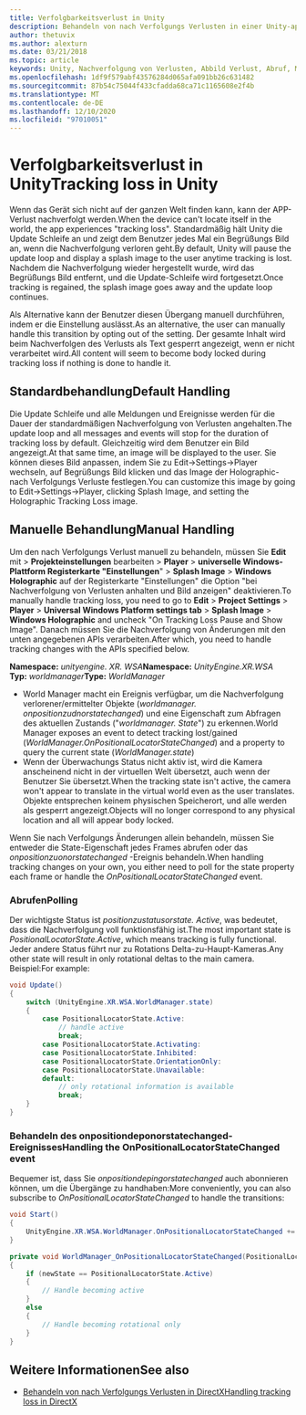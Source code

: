 ```yaml
---
title: Verfolgbarkeitsverlust in Unity
description: Behandeln von nach Verfolgungs Verlusten in einer Unity-app.
author: thetuvix
ms.author: alexturn
ms.date: 03/21/2018
ms.topic: article
keywords: Unity, Nachverfolgung von Verlusten, Abbild Verlust, Abruf, Mixed Reality-Headset, Windows Mixed Reality-Headset, Virtual Reality-Headset
ms.openlocfilehash: 1df9f579abf43576284d065afa091bb26c631482
ms.sourcegitcommit: 87b54c75044f433cfadda68ca71c1165608e2f4b
ms.translationtype: MT
ms.contentlocale: de-DE
ms.lasthandoff: 12/10/2020
ms.locfileid: "97010051"
---
```

# <a name="tracking-loss-in-unity"></a><span data-ttu-id="86d0a-104">Verfolgbarkeitsverlust in Unity</span><span class="sxs-lookup"><span data-stu-id="86d0a-104">Tracking loss in Unity</span></span>

<span data-ttu-id="86d0a-105">Wenn das Gerät sich nicht auf der ganzen Welt finden kann, kann der APP-Verlust nachverfolgt werden.</span><span class="sxs-lookup"><span data-stu-id="86d0a-105">When the device can't locate itself in the world, the app experiences "tracking loss".</span></span> <span data-ttu-id="86d0a-106">Standardmäßig hält Unity die Update Schleife an und zeigt dem Benutzer jedes Mal ein Begrüßungs Bild an, wenn die Nachverfolgung verloren geht.</span><span class="sxs-lookup"><span data-stu-id="86d0a-106">By default, Unity will pause the update loop and display a splash image to the user anytime tracking is lost.</span></span> <span data-ttu-id="86d0a-107">Nachdem die Nachverfolgung wieder hergestellt wurde, wird das Begrüßungs Bild entfernt, und die Update-Schleife wird fortgesetzt.</span><span class="sxs-lookup"><span data-stu-id="86d0a-107">Once tracking is regained, the splash image goes away and the update loop continues.</span></span>

<span data-ttu-id="86d0a-108">Als Alternative kann der Benutzer diesen Übergang manuell durchführen, indem er die Einstellung auslässt.</span><span class="sxs-lookup"><span data-stu-id="86d0a-108">As an alternative, the user can manually handle this transition by opting out of the setting.</span></span> <span data-ttu-id="86d0a-109">Der gesamte Inhalt wird beim Nachverfolgen des Verlusts als Text gesperrt angezeigt, wenn er nicht verarbeitet wird.</span><span class="sxs-lookup"><span data-stu-id="86d0a-109">All content will seem to become body locked during tracking loss if nothing is done to handle it.</span></span>

## <a name="default-handling"></a><span data-ttu-id="86d0a-110">Standardbehandlung</span><span class="sxs-lookup"><span data-stu-id="86d0a-110">Default Handling</span></span>

<span data-ttu-id="86d0a-111">Die Update Schleife und alle Meldungen und Ereignisse werden für die Dauer der standardmäßigen Nachverfolgung von Verlusten angehalten.</span><span class="sxs-lookup"><span data-stu-id="86d0a-111">The update loop and all messages and events will stop for the duration of tracking loss by default.</span></span> <span data-ttu-id="86d0a-112">Gleichzeitig wird dem Benutzer ein Bild angezeigt.</span><span class="sxs-lookup"><span data-stu-id="86d0a-112">At that same time, an image will be displayed to the user.</span></span> <span data-ttu-id="86d0a-113">Sie können dieses Bild anpassen, indem Sie zu Edit->Settings->Player wechseln, auf Begrüßungs Bild klicken und das Image der Holographic-nach Verfolgungs Verluste festlegen.</span><span class="sxs-lookup"><span data-stu-id="86d0a-113">You can customize this image by going to Edit->Settings->Player, clicking Splash Image, and setting the Holographic Tracking Loss image.</span></span>

## <a name="manual-handling"></a><span data-ttu-id="86d0a-114">Manuelle Behandlung</span><span class="sxs-lookup"><span data-stu-id="86d0a-114">Manual Handling</span></span>

<span data-ttu-id="86d0a-115">Um den nach Verfolgungs Verlust manuell zu behandeln, müssen Sie **Edit** mit  >  **Projekteinstellungen** bearbeiten  >  **Player**  >  **universelle Windows-Plattform Registerkarte "Einstellungen**"  >  **Splash Image**  >  **Windows Holographic** auf der Registerkarte "Einstellungen" die Option "bei Nachverfolgung von Verlusten anhalten und Bild anzeigen" deaktivieren.</span><span class="sxs-lookup"><span data-stu-id="86d0a-115">To manually handle tracking loss, you need to go to **Edit** > **Project Settings** > **Player** > **Universal Windows Platform settings tab** > **Splash Image** > **Windows Holographic** and uncheck "On Tracking Loss Pause and Show Image".</span></span> <span data-ttu-id="86d0a-116">Danach müssen Sie die Nachverfolgung von Änderungen mit den unten angegebenen APIs verarbeiten.</span><span class="sxs-lookup"><span data-stu-id="86d0a-116">After which, you need to handle tracking changes with the APIs specified below.</span></span>

<span data-ttu-id="86d0a-117">**Namespace:** *unityengine. XR. WSA*</span><span class="sxs-lookup"><span data-stu-id="86d0a-117">**Namespace:** *UnityEngine.XR.WSA*</span></span><br>
<span data-ttu-id="86d0a-118">**Typ:** *worldmanager*</span><span class="sxs-lookup"><span data-stu-id="86d0a-118">**Type:** *WorldManager*</span></span>

* <span data-ttu-id="86d0a-119">World Manager macht ein Ereignis verfügbar, um die Nachverfolgung verlorener/ermittelter Objekte (*worldmanager. onpositionzudnorstatechanged*) und eine Eigenschaft zum Abfragen des aktuellen Zustands ("*worldmanager. State*") zu erkennen.</span><span class="sxs-lookup"><span data-stu-id="86d0a-119">World Manager exposes an event to detect tracking lost/gained (*WorldManager.OnPositionalLocatorStateChanged*) and a property to query the current state (*WorldManager.state*)</span></span>
* <span data-ttu-id="86d0a-120">Wenn der Überwachungs Status nicht aktiv ist, wird die Kamera anscheinend nicht in der virtuellen Welt übersetzt, auch wenn der Benutzer Sie übersetzt.</span><span class="sxs-lookup"><span data-stu-id="86d0a-120">When the tracking state isn't active, the camera won't appear to translate in the virtual world even as the user translates.</span></span> <span data-ttu-id="86d0a-121">Objekte entsprechen keinem physischen Speicherort, und alle werden als gesperrt angezeigt.</span><span class="sxs-lookup"><span data-stu-id="86d0a-121">Objects will no longer correspond to any physical location and all will appear body locked.</span></span>

<span data-ttu-id="86d0a-122">Wenn Sie nach Verfolgungs Änderungen allein behandeln, müssen Sie entweder die State-Eigenschaft jedes Frames abrufen oder das *onpositionzuonorstatechanged* -Ereignis behandeln.</span><span class="sxs-lookup"><span data-stu-id="86d0a-122">When handling tracking changes on your own, you either need to poll for the state property each frame or handle the *OnPositionalLocatorStateChanged* event.</span></span>

### <a name="polling"></a><span data-ttu-id="86d0a-123">Abrufen</span><span class="sxs-lookup"><span data-stu-id="86d0a-123">Polling</span></span>

<span data-ttu-id="86d0a-124">Der wichtigste Status ist *positionzustatusorstate. Active*, was bedeutet, dass die Nachverfolgung voll funktionsfähig ist.</span><span class="sxs-lookup"><span data-stu-id="86d0a-124">The most important state is *PositionalLocatorState.Active*, which means tracking is fully functional.</span></span> <span data-ttu-id="86d0a-125">Jeder andere Status führt nur zu Rotations Delta-zu-Haupt-Kameras.</span><span class="sxs-lookup"><span data-stu-id="86d0a-125">Any other state will result in only rotational deltas to the main camera.</span></span> <span data-ttu-id="86d0a-126">Beispiel:</span><span class="sxs-lookup"><span data-stu-id="86d0a-126">For example:</span></span>

```cs
void Update()
{
    switch (UnityEngine.XR.WSA.WorldManager.state)
    {
        case PositionalLocatorState.Active:
            // handle active
            break;
        case PositionalLocatorState.Activating:
        case PositionalLocatorState.Inhibited:
        case PositionalLocatorState.OrientationOnly:
        case PositionalLocatorState.Unavailable:
        default:
            // only rotational information is available
            break;
    }
}
```

### <a name="handling-the-onpositionallocatorstatechanged-event"></a><span data-ttu-id="86d0a-127">Behandeln des onpositiondeponorstatechanged-Ereignisses</span><span class="sxs-lookup"><span data-stu-id="86d0a-127">Handling the OnPositionalLocatorStateChanged event</span></span>

<span data-ttu-id="86d0a-128">Bequemer ist, dass Sie *onpositiondepingorstatechanged* auch abonnieren können, um die Übergänge zu handhaben:</span><span class="sxs-lookup"><span data-stu-id="86d0a-128">More conveniently, you can also subscribe to *OnPositionalLocatorStateChanged* to handle the transitions:</span></span>

```cs
void Start()
{
    UnityEngine.XR.WSA.WorldManager.OnPositionalLocatorStateChanged += WorldManager_OnPositionalLocatorStateChanged;
}

private void WorldManager_OnPositionalLocatorStateChanged(PositionalLocatorState oldState, PositionalLocatorState newState)
{
    if (newState == PositionalLocatorState.Active)
    {
        // Handle becoming active
    }
    else
    {
        // Handle becoming rotational only
    }
}
```

## <a name="see-also"></a><span data-ttu-id="86d0a-129">Weitere Informationen</span><span class="sxs-lookup"><span data-stu-id="86d0a-129">See also</span></span>
* [<span data-ttu-id="86d0a-130">Behandeln von nach Verfolgungs Verlusten in DirectX</span><span class="sxs-lookup"><span data-stu-id="86d0a-130">Handling tracking loss in DirectX</span></span>](../native/coordinate-systems-in-directx.md#handling-tracking-loss)
